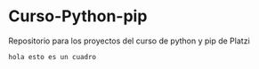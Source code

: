 # Curso-Python-pip
Repositorio para los proyectos del curso de python y pip de Platzi
```
hola esto es un cuadro
```